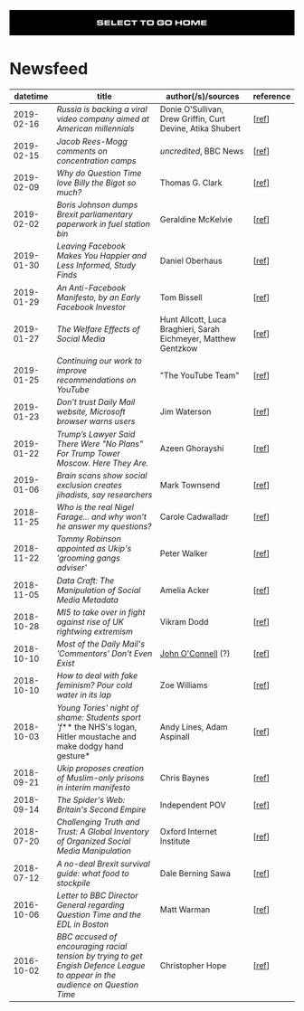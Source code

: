 [![](https://raw.githubusercontent.com/wdbm/InfoPeace/master/media/InfoPeace_home.png)](https://github.com/wdbm/InfoPeace/blob/master/README.md)

# Newsfeed

|**datetime**|**title**                                                                                                                    |**author(/s)**/**sources**                                     |**reference**                                                                                                                        |
|------------|-----------------------------------------------------------------------------------------------------------------------------|---------------------------------------------------------------|-------------------------------------------------------------------------------------------------------------------------------------|
|2019-02-16  |*Russia is backing a viral video company aimed at American millennials*                                                      |Donie O'Sullivan, Drew Griffin, Curt Devine, Atika Shubert     |[[ref](https://edition.cnn.com/2019/02/15/tech/russia-facebook-viral-videos/index.html)]                                             |
|2019-02-15  |*Jacob Rees-Mogg comments on concentration camps*                                                                            |*uncredited*, BBC News                                         |[[ref](https://www.bbc.com/news/av/uk-politics-47247835/jacob-rees-mogg-comments-on-concentration-camps)]                            |
|2019-02-09  |*Why do Question Time love Billy the Bigot so much?*                                                                         |Thomas G. Clark                                                |[[ref](https://anotherangryvoice.blogspot.com/2019/02/why-do-question-time-love-billy-bigot.html)]                                   |
|2019-02-02  |*Boris Johnson dumps Brexit parliamentary paperwork in fuel station bin*                                                     |Geraldine McKelvie                                             |[[ref](https://www.mirror.co.uk/news/politics/boris-johnson-dumps-brexit-parliamentary-13944587)]                                    |
|2019-01-30  |*Leaving Facebook Makes You Happier and Less Informed, Study Finds*                                                          |Daniel Oberhaus                                                |[[ref](https://motherboard.vice.com/en_us/article/wjmddq/study-finds-that-leaving-facebook-makes-you-happier-and-less-informed)]     |
|2019-01-29  |*An Anti-Facebook Manifesto, by an Early Facebook Investor*                                                                  |Tom Bissell                                                    |[[ref](https://www.nytimes.com/2019/01/29/books/review/roger-mcnamee-zucked.html)]                                                   |
|2019-01-27  |*The Welfare Effects of Social Media*                                                                                        |Hunt Allcott, Luca Braghieri, Sarah Eichmeyer, Matthew Gentzkow|[[ref](http://web.stanford.edu/~gentzkow/research/facebook.pdf)]                                                                     |
|2019-01-25  |*Continuing our work to improve recommendations on YouTube*                                                                  |"The YouTube Team"                                             |[[ref](https://youtube.googleblog.com/2019/01/continuing-our-work-to-improve.html)]                                                  |
|2019-01-23  |*Don’t trust Daily Mail website, Microsoft browser warns users*                                                              |Jim Waterson                                                   |[[ref](https://www.theguardian.com/media/2019/jan/23/dont-trust-daily-mail-website-microsoft-browser-warns-users)]                   |
|2019-01-22  |*Trump’s Lawyer Said There Were "No Plans" For Trump Tower Moscow. Here They Are.*                                           |Azeen Ghorayshi                                                |[[ref](https://www.buzzfeednews.com/article/azeenghorayshi/here-are-the-trump-moscow-plans)]                                         |
|2019-01-06  |*Brain scans show social exclusion creates jihadists, say researchers*                                                       |Mark Townsend                                                  |[[ref](https://www.theguardian.com/uk-news/2019/jan/06/social-exclusion-radicalisation-brain-scans)]                                 |
|2018-11-25  |*Who is the real Nigel Farage... and why won't he answer my questions?*                                                      |Carole Cadwalladr                                              |[[ref](https://www.theguardian.com/politics/2018/nov/25/why-wont-nigel-farage-answer-my-brexit-questions)]                           |
|2018-11-22  |*Tommy Robinson appointed as Ukip's 'grooming gangs adviser'*                                                                |Peter Walker                                                   |[[ref](https://www.theguardian.com/politics/2018/nov/22/tommy-robinson-ukip-grooming-gangs-adviser)]                                 |
|2018-11-05  |*Data Craft: The Manipulation of Social Media Metadata*                                                                      |Amelia Acker                                                   |[[ref](https://datasociety.net/wp-content/uploads/2018/11/DS_Data_Craft_Manipulation_of_Social_Media_Metadata.pdf)]                  |
|2018-10-28  |*MI5 to take over in fight against rise of UK rightwing extremism*                                                           |Vikram Dodd                                                    |[[ref](https://www.theguardian.com/uk-news/2018/oct/28/mi5-lead-battle-against-uk-rightwing-extremists-police-action)]               |
|2018-10-10  |*Most of the Daily Mail's 'Commentors' Don't Even Exist*                                                                     |[John O'Connell](https://twitter.com/jdpoc) (?)                |[[ref](https://www.farrightwatch.net/2018/09/most-of-daily-mails-commentors-dont.html)]                                              |
|2018-10-10  |*How to deal with fake feminism? Pour cold water in its lap*                                                                 |Zoe Williams                                                   |[[ref](https://www.theguardian.com/commentisfree/2018/oct/10/how-deal-fake-feminism-pour-cold-water-lap-russia)]                     |
|2018-10-03  |*Young Tories' night of shame: Students sport 'f*** the NHS's logan, Hitler moustache and make dodgy hand gesture*           |Andy Lines, Adam Aspinall                                      |[[ref](https://www.theguardian.com/commentisfree/2018/oct/10/how-deal-fake-feminism-pour-cold-water-lap-russia)]                     |
|2018-09-21  |*Ukip proposes creation of Muslim-only prisons in interim manifesto*                                                         |Chris Baynes                                                   |[[ref](https://www.independent.co.uk/news/uk/politics/ukip-party-conference-muslim-prisons-islam-farage-gerard-batten-a8549426.html)]|
|2018-09-14  |*The Spider's Web: Britain's Second Empire*                                                                                  |Independent POV                                                |[[ref](https://www.youtube.com/watch?v=np_ylvc8Zj8)]                                                                                 |
|2018-07-20  |*Challenging Truth and Trust: A Global Inventory of Organized Social Media Manipulation*                                     |Oxford Internet Institute                                      |[[ref](https://comprop.oii.ox.ac.uk/research/cybertroops2018)]                                                                       |
|2018-07-12  |*A no-deal Brexit survival guide: what food to stockpile*                                                                    |Dale Berning Sawa                                              |[[ref](https://www.theguardian.com/politics/shortcuts/2018/jul/12/a-no-deal-brexit-survival-guide-what-food-to-stockpile)]           |
|2016-10-06  |*Letter to BBC Director General regarding Question Time and the EDL in Boston*                                               |Matt Warman                                                    |[[ref](http://www.mattwarman.co.uk/2016/10/06/letter-bbc-director-general-regarding-question-time-edl-boston)]                       |
|2016-10-02  |*BBC accused of encouraging racial tension by trying to get Engish Defence League to appear in the audience on Question Time*|Christopher Hope                                               |[[ref](https://www.telegraph.co.uk/news/2016/10/02/bbc-accused-of-encouraging-racial-tension-by-trying-to-get-engis)]                |
